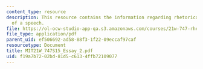 ```yaml
---
content_type: resource
description: This resource contains the information regarding rhetorical analysis
  of a speech.
file: https://ol-ocw-studio-app-qa.s3.amazonaws.com/courses/21w-747-rhetoric-spring-2015/f19a7b7202bd81d5c6134ffb72109077_MIT21W_747S15_Essay_2.pdf
file_type: application/pdf
parent_uid: ef506692-ad58-88f3-1f22-09eccaf97caf
resourcetype: Document
title: MIT21W_747S15_Essay_2.pdf
uid: f19a7b72-02bd-81d5-c613-4ffb72109077
---
```


